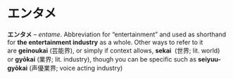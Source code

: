 # エンタメ

**エンタメ** – *entame*. Abbreviation for “entertainment” and used as shorthand for **the entertainment industry** as a whole. Other ways to refer to it are **geinoukai** (芸能界), or simply if context allows, **sekai**  (世界; lit. world) or **gyōkai** (業界; lit. industry), though you can be specific such as **seiyuu-gyōkai** (声優業界; voice acting industry)
